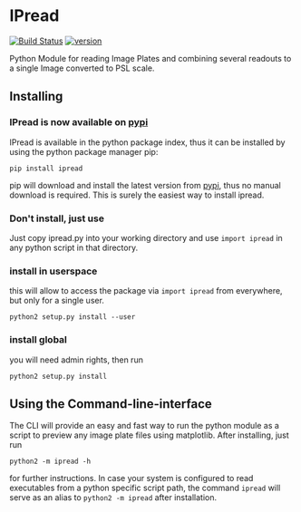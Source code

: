 IPread
======
[![Build Status](https://travis-ci.org/skuschel/IPread.svg?branch=master)](https://travis-ci.org/skuschel/IPread)
[![version](https://pypip.in/version/ipread/badge.svg)](https://pypi.python.org/pypi/ipread/)

Python Module for reading Image Plates and combining several readouts to a single Image converted to PSL scale.


Installing
----------
### IPread is now available on [pypi](https://pypi.python.org/pypi/ipread/)

IPread is available in the python package index, thus it can be installed by using the python package manager pip:

`pip install ipread`

pip will download and install the latest version from [pypi](https://pypi.python.org/pypi/ipread/), thus no manual download is required. This is surely the easiest way to install ipread. 

### Don't install, just use

Just copy ipread.py into your working directory and use `import ipread` in any python script in that directory.

### install in userspace

this will allow to access the package via `import ipread` from everywhere, but only for a single user.

`python2 setup.py install --user`

### install global

you will need admin rights, then run

`python2 setup.py install`



Using the Command-line-interface
--------------------------------

The CLI will provide an easy and fast way to run the python module as a script to preview any image plate files using matplotlib. After installing, just run

`python2 -m ipread -h`

for further instructions. In case your system is configured to read executables from a python specific script path, the command `ipread` will serve as an alias to `python2 -m ipread` after installation.
